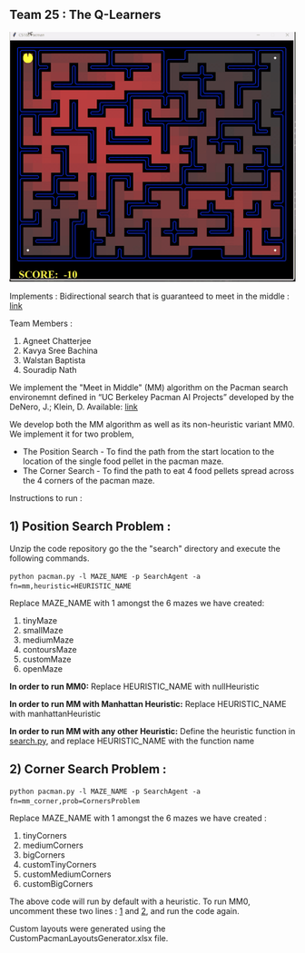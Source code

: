 ## Team 25 : The Q-Learners

![](demo.gif)

Implements : Bidirectional search that is guaranteed to meet in the middle : [link](https://ojs.aaai.org/index.php/AAAI/article/view/10436/10295)

Team Members :
1. Agneet Chatterjee 
2. Kavya Sree Bachina 
3. Walstan Baptista 
4. Souradip Nath 

We implement the "Meet in Middle" (MM) algorithm on the Pacman search environemnt defined in “UC Berkeley Pacman AI Projects” developed by the DeNero, J.; Klein, D. Available: [link](http://ai.berkeley.edu/project_overview.html.)

We develop both the MM algorithm as well as its non-heuristic variant MM0. We implement it for two problem,

* The Position Search - To find the path from the start location to the location of the single food pellet in the pacman maze.
* The Corner Search - To find the path to eat 4 food pellets spread across the 4 corners of the pacman maze.

Instructions to run : 

## 1) Position Search Problem :

Unzip the code repository go the the "search" directory and execute the following commands.

```python pacman.py -l MAZE_NAME -p SearchAgent -a fn=mm,heuristic=HEURISTIC_NAME```

Replace MAZE_NAME with 1 amongst the 6 mazes we have created:

1. tinyMaze
2. smallMaze
3. mediumMaze
4. contoursMaze
5. customMaze
6. openMaze

**In order to run MM0:** Replace HEURISTIC_NAME with nullHeuristic

**In order to run MM with Manhattan Heuristic:** Replace HEURISTIC_NAME with manhattanHeuristic

**In order to run MM with any other Heuristic:** Define the heuristic function in [search.py](https://github.com/walstanb/bidirectional-search/blob/main/search/search.py), and replace HEURISTIC_NAME with the function name



## 2) Corner Search Problem : 

```python pacman.py -l MAZE_NAME -p SearchAgent -a fn=mm_corner,prob=CornersProblem```

Replace MAZE_NAME with 1 amongst the 6 mazes we have created : 

1. tinyCorners
2. mediumCorners
3. bigCorners
4. customTinyCorners
5. customMediumCorners
6. customBigCorners

The above code will run by default with a heuristic. To run MM0, uncomment these two lines : [1](https://github.com/walstanb/bidirectional-search/blob/main/search/search.py#L556) and [2](https://github.com/walstanb/bidirectional-search/blob/main/search/search.py#L656), and run the code again.

Custom layouts were generated using the CustomPacmanLayoutsGenerator.xlsx file.